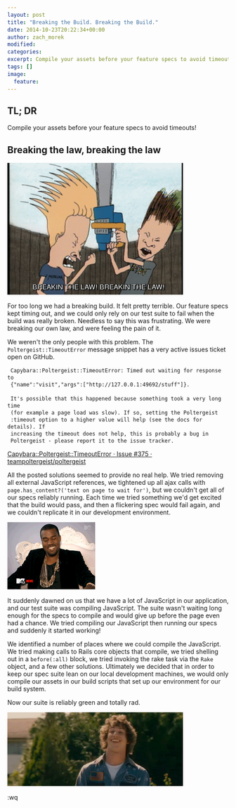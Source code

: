 ```yaml
---
layout: post
title: "Breaking the Build. Breaking the Build."
date: 2014-10-23T20:22:34+00:00
author: zach_morek
modified:
categories:
excerpt: Compile your assets before your feature specs to avoid timeouts!
tags: []
image:
  feature:
---
```


## TL; DR

Compile your assets before your feature specs to avoid timeouts!

## Breaking the law, breaking the law

![Breaking the law!](/images/breaking_the_law.gif)

For too long we had a breaking build. It felt pretty terrible. Our feature specs kept timing out, and we could only rely on our test suite to fail when the build was really broken. Needless to say this was frustrating. We were breaking our own law, and were feeling the pain of it.

We weren't the only people with this problem. The `Poltergeist::TimeoutError` message snippet has a very active issues ticket open on GitHub.

     Capybara::Poltergeist::TimeoutError: Timed out waiting for response to
     {"name":"visit","args":["http://127.0.0.1:49692/stuff"]}.

     It's possible that this happened because something took a very long time
     (for example a page load was slow). If so, setting the Poltergeist
     :timeout option to a higher value will help (see the docs for details). If
     increasing the timeout does not help, this is probably a bug in
     Poltergeist - please report it to the issue tracker.

[Capybara::Poltergeist::TimeoutError · Issue #375 · teampoltergeist/poltergeist](https://github.com/teampoltergeist/poltergeist/issues/375)

All the posted solutions seemed to provide no real help. We tried removing all external JavaScript references, we tightened up all ajax calls with `page.has_content?('text on page to wait for')`, but we couldn't get all of our specs reliably running. Each time we tried something we'd get excited that the build would pass, and then a flickering spec would fail again, and we couldn't replicate it in our development environment.

![First I was like the build's gonna pass! Then I was like nope.](/images/kanye_smile_frown.gif)

It suddenly dawned on us that we have a lot of JavaScript in our application, and our test suite was compiling JavaScript. The suite wasn't waiting long enough for the specs to compile and would give up before the page even had a chance. We tried compiling our JavaScript then running our specs and suddenly it started working!

We identified a number of places where we could compile the JavaScript. We tried making calls to Rails core objects that compile, we tried shelling out in a `before(:all)` block, we tried invoking the rake task via the `Rake` object, and a few other solutions. Ultimately we decided that in order to keep our spec suite lean on our local development machines, we would only compile our assets in our build scripts that set up our environment for our build system.

Now our suite is reliably green and totally rad.

![Yeaaaaah!](/images/thumbs_up_andy.gif)

:wq
